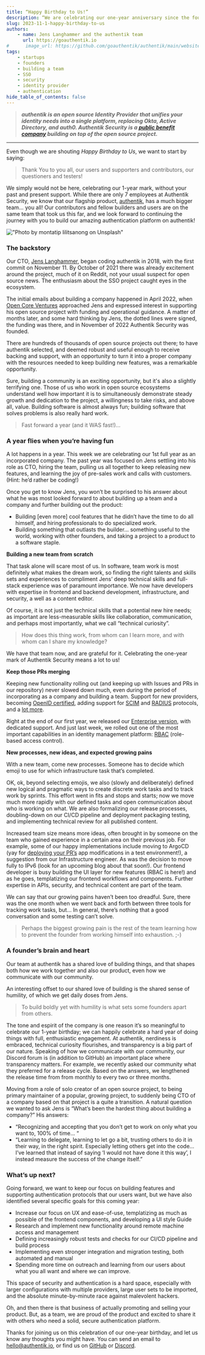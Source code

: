 ```yaml
---
title: “Happy Birthday to Us!”
description: “We are celebrating our one-year anniversary since the founding of Authentik Security..”
slug: 2023-11-1-happy-birthday-to-us
authors:
    - name: Jens Langhammer and the authentik team
      url: https://goauthentik.io
#      image_url: https://github.com/goauthentik/authentik/main/website/static/img/icon.png
tags:
    - startups
    - founders
    - building a team
    - SSO
    - security
    - identity provider
    - authentication
hide_table_of_contents: false
---
```


> **_authentik is an open source Identity Provider that unifies your identity needs into a single platform, replacing Okta, Active Directory, and auth0. Authentik Security is a [public benefit company](https://github.com/OpenCoreVentures/ocv-public-benefit-company/blob/main/ocv-public-benefit-company-charter.md) building on top of the open source project._**

---

Even though we are shouting _Happy Birthday to Us_, we want to start by saying:

> Thank You to you all, our users and supporters and contributors, our questioners and testers!

We simply would not be here, celebrating our 1-year mark, without your past and present support. While there are only 7 employees at Authentik Security, we know that our flagship product, [authentik](https://goauthentik.io/), has a much bigger team... you all! Our contributors and fellow builders and users are on the same team that took us this far, and we look forward to continuing the journey with you to build our amazing authentication platform on authentik!

!["Photo by <a href="https://unsplash.com/@montatip?utm_content=creditCopyText&utm_medium=referral&utm_source=unsplash">montatip lilitsanong</a> on <a href="https://unsplash.com/photos/chocolate-cake-with-cherry-on-top-eOcKHriNVk4?utm_content=creditCopyText&utm_medium=referral&utm_source=unsplash">Unsplash</a>"](./image1.jpg)

<!--truncate-->

### The backstory

Our CTO, [Jens Langhammer](https://www.linkedin.com/in/beryju), began coding authentik in 2018, with the first commit on November 11. By October of 2021 there was already excitement around the project, much of it on Reddit, not your usual suspect for open source news. The enthusiasm about the SSO project caught eyes in the ecosystem.

The initial emails about building a company happened in April 2022, when [Open Core Ventures](https://opencoreventures.com/) approached Jens and expressed interest in supporting his open source project with funding and operational guidance. A matter of months later, and some hard thinking by Jens, the dotted lines were signed, the funding was there, and in November of 2022 Authentik Security was founded.

There are hundreds of thousands of open source projects out there; to have authentik selected, and deemed robust and useful enough to receive backing and support, with an opportunity to turn it into a proper company with the resources needed to keep building new features, was a remarkable opportunity.

Sure, building a community is an exciting opportunity, but it's also a slightly terrifying one. Those of us who work in open source ecosystems understand well how important it is to simultaneously demonstrate steady growth and dedication to the project, a willingness to take risks, and above all, value. Building software is almost always fun; building software that solves problems is also really hard work.

> Fast forward a year (and it WAS fast!)…

### A year flies when you’re having fun

A lot happens in a year. This week we are celebrating our 1st full year as an incorporated company. The past year was focused on Jens settling into his role as CTO, hiring the team, pulling us all together to keep releasing new features, and learning the joy of pre-sales work and calls with customers. (Hint: he’d rather be coding!)

Once you get to know Jens, you won’t be surprised to his answer about what he was most looked forward to about building up a team and a company and further building out the product:

-   Building [even more] cool features that he didn’t have the time to do all himself, and hiring professionals to do specialized work.
-   Building something that outlasts the builder… something useful to the world, working with other founders, and taking a project to a product to a software staple.

**Building a new team from scratch**

That task alone will scare most of us. In software, team work is most definitely what makes the dream work, so finding the right talents and skills sets and experiences to compliment Jens’ deep technical skills and full-stack experience was of paramount importance. We now have developers with expertise in frontend and backend development, infrastructure, and security, a well as a content editor.

Of course, it is not just the technical skills that a potential new hire needs; as important are less-measurable skills like collaboration, communication, and perhaps most importantly, what we call “technical curiosity”.

> How does this thing work, from whom can I learn more, and with whom can I share my knowledge?

We have that team now, and are grateful for it. Celebrating the one-year mark of Authentik Security means a lot to us!

**Keep those PRs merging**

Keeping new functionality rolling out (and keeping up with Issues and PRs in our repository) never slowed down much, even during the period of incorporating as a company and building a team. Support for new providers, becoming [OpenID certified](https://goauthentik.io/blog/2023-03-07-becoming-openid-certified-why-standards-matter), adding support for [SCIM](https://goauthentik.io/docs/providers/scim/) and [RADIUS](https://goauthentik.io/docs/providers/radius/) protocols, and a [lot more](https://goauthentik.io/docs/releases).

Right at the end of our first year, we released our [Enterprise version](https://goauthentik.io/blog/2023-08-31-announcing-the-authentik-enterprise-release), with dedicated support. And just last week, we rolled out one of the most important capabilities in an identity management platform: [RBAC](https://goauthentik.io/docs/user-group-role/access-control/) (role-based access control).

**New processes, new ideas, and expected growing pains**

With a new team, come new processes. Someone has to decide which emoji to use for which infrastructure task that’s completed.

OK, ok, beyond selecting emojis, we also (slowly and deliberately) defined new logical and pragmatic ways to create discrete work tasks and to track work by sprints. This effort went in fits and stops and starts; now we move much more rapidly with our defined tasks and open communication about who is working on what. We are also formalizing our release processes, doubling-down on our CI/CD pipeline and deployment packaging testing, and implementing technical review for all published content.

Increased team size means more ideas, often brought in by someone on the team who gained experience in a certain area on their previous job. For example, some of our happy implementations include moving to ArgoCD (yay for [deploying your PR’s](https://dev.to/camptocamp-ops/using-argocd-pull-request-generator-to-review-application-modifications-236e) app modifications in a test environment!), a suggestion from our Infrastructure engineer. As was the decision to move fully to IPv6 (look for an upcoming blog about that soon!). Our frontend developer is busy building the UI layer for new features (RBAC is here!) and as he goes, templatizing our frontend workflows and components. Further expertise in APIs, security, and technical content are part of the team.

We can say that our growing pains haven’t been too dreadful. Sure, there was the one month when we went back and forth between three tools for tracking work tasks, but… In general, there’s nothing that a good conversation and some testing can’t solve.

> Perhaps the biggest growing pain is the rest of the team learning how to prevent the founder from working himself into exhaustion. ;-)

### A founder’s brain and heart

Our team at authentik has a shared love of building things, and that shapes both how we work together and also our product, even how we communicate with our community.

An interesting offset to our shared love of building is the shared sense of humility, of which we get daily doses from Jens.

> To build boldly yet with humility is what sets some founders apart from others.

The tone and espirit of the company is one reason it’s so meaningful to celebrate our 1-year birthday; we can happily celebrate a hard year of doing things with full, enthusiastic engagement. At authentik, nerdiness is embraced, technical curiosity flourishes, and transparency is a big part of our nature. Speaking of how we communicate with our community, our Discord forum is (in addition to GitHub) an important place where transparency matters. For example, we recently asked our community what they preferred for a release cycle. Based on the answers, we lengthened the release time from from monthly to every two or three months.

Moving from a role of solo creator of an open source project, to being primary maintainer of a popular, growing project, to suddenly being CTO of a company based on that project is a quite a transition. A natural question we wanted to ask Jens is “What’s been the hardest thing about building a company?” His answers:

-   “Recognizing and accepting that you don’t get to work on only what you want to, 100% of time… “
-   “Learning to delegate, learning to let go a bit, trusting others to do it in their way, in the right spirit. Especially letting others get into the code… I’ve learned that instead of saying ‘I would not have done it this way’, I instead measure the success of the change itself.”

### What’s up next?

Going forward, we want to keep our focus on building features and supporting authentication protocols that our users want, but we have also identified several specific goals for this coming year:

-   Increase our focus on UX and ease-of-use, templatizing as much as possible of the frontend components, and developing a UI style Guide
-   Research and implement new functionality around remote machine access and management
-   Defining increasingly robust tests and checks for our CI/CD pipeline and build process
-   Implementing even stronger integration and migration testing, both automated and manual
-   Spending more time on outreach and learning from our users about what you all want and where we can improve.

This space of security and authentication is a hard space, especially with larger configurations with multiple providers, large user sets to be imported, and the absolute minute-by-minute race against malevolent hackers.

Oh, and then there is that business of actually promoting and selling your product. But, as a team, we are proud of the product and excited to share it with others who need a solid, secure authentication platform.

Thanks for joining us on this celebration of our one-year birthday, and let us know any thoughts you might have. You can send an email to hello@authentik.io, or find us on [GitHub](https://github.com/goauthentik/authentik) or [Discord](https://discord.com/channels/809154715984199690).
